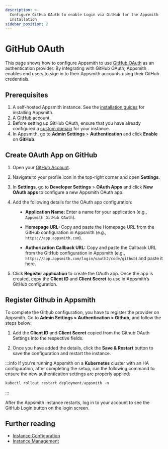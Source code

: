 ```yaml
---
description: >-
  Configure GitHub OAuth to enable Login via GitHub for the Appsmith
  installation
sidebar_position: 2
---
```


# GitHub OAuth


This page shows how to configure Appsmith to use [GitHub OAuth](https://docs.github.com/en/apps/oauth-apps/building-oauth-apps/authorizing-oauth-apps) as an authentication provider. By integrating with GitHub OAuth, Appsmith enables end users to sign in to their Appsmith accounts using their GitHub credentials.

## Prerequisites

1. A self-hosted Appsmith instance. See the [installation guides](/getting-started/setup/installation-guides) for installing Appsmith.
2. A [GitHub](https://github.com/login) account.
3. Before setting up GitHub OAuth, ensure that you have already configured a [custom domain](/getting-started/setup/instance-configuration/custom-domain) for your instance.
4. In Appsmith, go to **Admin Settings** > **Authentication** and click **Enable** on  **GitHub**.



## Create OAuth App on GitHub


1. Open your [GitHub Account](https://github.com).

2. Navigate to your profile icon in the top-right corner and open **Settings**.

3. In **Settings**, go to **Developer Settings** > **OAuth Apps** and click **New OAuth apps** to configure a new Appsmith OAuth app.



<ZoomImage src="/img/github-oauth-create.png" alt="" caption="" />


4. Add the following details for the OAuth app configuration:

<dd>

- **Application Name:** Enter a name for your application (e.g., `Appsmith GitHub OAuth`).

- **Homepage URL:** Copy and paste the Homepage URL from the GitHub configuration in Appsmith (e.g., `https://app.appsmith.com`).

- **Authorization Callback URL:** Copy and paste the Callback URL from the GitHub configuration in Appsmith (e.g., `https://app.appsmith.com/login/oauth2/code/github`) and paste it here.

<ZoomImage src="/img/oauth-settings-github.png" alt="" caption="" />



</dd>

5. Click **Register application** to create the OAuth app. Once the app is created, copy the **Client ID** and **Client Secret** to use in Appsmith’s GitHub configuration.




## Register Github in Appsmith

To complete the Github configuration, you have to register the provider on Appsmith. Go to **Admin Settings > Authentication > Github**, and follow the steps below:


<ZoomImage src="/img/github-appsmith-settings.png" alt="" caption="" />



1. Add the **Client ID** and **Client Secret** copied from the Github OAuth Settings into the respective fields.

2. Once you have added the details, click the **Save & Restart** button to save the configuration and restart the instance.


:::info
If you're running Appsmith on a **Kubernetes** cluster with an HA configuration, after completing the setup, run the following command to ensure the new authentication settings are properly applied:

```js
kubectl rollout restart deployment/appsmith -n
```
:::

After the Appsmith instance restarts, log in to your account to see the GitHub Login button on the login screen.

<ZoomImage src="/img/github-auth.png" alt="" caption="" />




## Further reading

- [Instance Configuration](/getting-started/setup/instance-configuration)
- [Instance Management](/getting-started/setup/instance-management)
